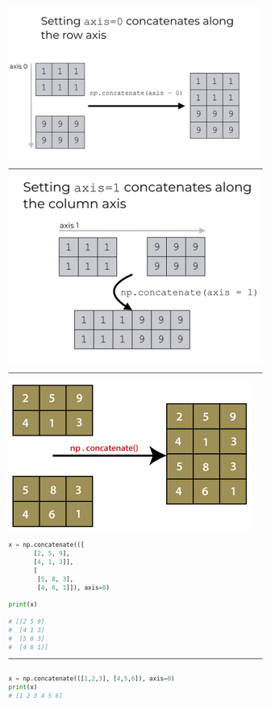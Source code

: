 ![](assets/numpy-concatenate-axis-0.png)

---

![](assets/numpy-concatenate-axis-1.png)

---

![](assets/default-numpy-concatenate.png)

```python
x = np.concatenate(([
       [2, 5, 9],
       [4, 1, 3]],
       [
        [5, 8, 3],
        [4, 6, 1]]), axis=0)

print(x)

# [[2 5 9]
#  [4 1 3]
#  [5 8 3]
#  [4 6 1]]

```

---

```python

x = np.concatenate(([1,2,3], [4,5,6]), axis=0)
print(x)
# [1 2 3 4 5 6]
```
